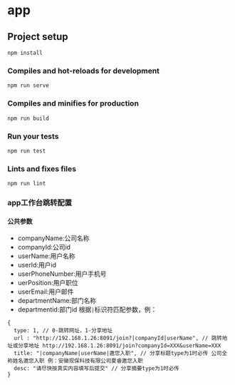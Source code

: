 # app

## Project setup
```
npm install
```

### Compiles and hot-reloads for development
```
npm run serve
```

### Compiles and minifies for production
```
npm run build
```

### Run your tests
```
npm run test
```

### Lints and fixes files
```
npm run lint
```

### app工作台跳转配置
#### 公共参数
 * companyName:公司名称
 * companyId:公司id
 * userName:用户名称
 * userId:用户id
 * userPhoneNumber:用户手机号
 * uerPosition:用户职位
 * userEmail:用户邮件
 * departmentName:部门名称
 * departmentid:部门id
 根据`|`标识符匹配参数，例：
```
{
  type: 1, // 0-跳转网址，1-分享地址
  url : "http://192.168.1.26:8091/join?|companyId|userName", // 跳转地址或分享地址 http://192.168.1.26:8091/join?companyId=XXX&userName=XXX
  title: "|companyName|userName|邀您入职", // 分享标题type为1时必传 公司全称姓名邀您入职 例：安徽现保科技有限公司夏睿邀您入职
  desc: "请尽快按真实内容填写后提交" // 分享摘要type为1时必传
}
```